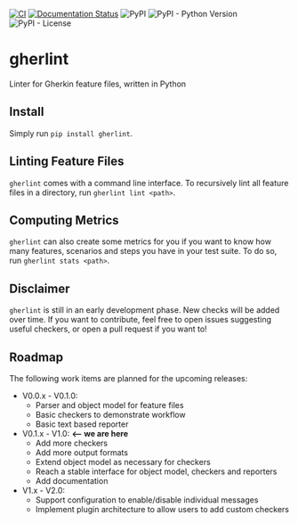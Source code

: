 
[![CI](https://github.com/DudeNr33/gherlint/actions/workflows/CI.yml/badge.svg)](https://github.com/DudeNr33/gherlint/actions/workflows/CI.yml)
[![Documentation Status](https://readthedocs.org/projects/gherlint/badge/?version=latest)](https://gherlint.readthedocs.io/en/latest/?badge=latest)
![PyPI](https://img.shields.io/pypi/v/gherlint)
![PyPI - Python Version](https://img.shields.io/pypi/pyversions/gherlint)
![PyPI - License](https://img.shields.io/pypi/l/gherlint)
# gherlint
Linter for Gherkin feature files, written in Python

## Install
Simply run ``pip install gherlint``.

## Linting Feature Files
``gherlint`` comes with a command line interface.
To recursively lint all feature files in a directory, run ``gherlint lint <path>``.

## Computing Metrics
``gherlint`` can also create some metrics for you if you want to know how many features, scenarios and steps you have
in your test suite. To do so, run ``gherlint stats <path>``.

## Disclaimer
``gherlint`` is still in an early development phase. New checks will be added over time.
If you want to contribute, feel free to open issues suggesting useful checkers, or open a pull request if you want to!

## Roadmap

The following work items are planned for the upcoming releases:

* V0.0.x - V0.1.0:
    * Parser and object model for feature files
    * Basic checkers to demonstrate workflow
    * Basic text based reporter
* V0.1.x - V1.0: **<-- we are here**
    * Add more checkers
    * Add more output formats
    * Extend object model as necessary for checkers
    * Reach a stable interface for object model, checkers and reporters
    * Add documentation
* V1.x - V2.0:
    * Support configuration to enable/disable individual messages
    * Implement plugin architecture to allow users to add custom checkers
